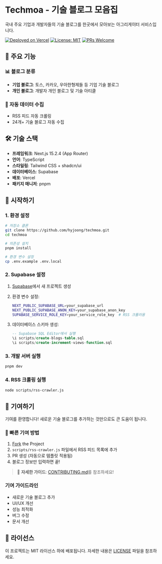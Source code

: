 # Techmoa - 기술 블로그 모음집

국내 주요 기업과 개발자들의 기술 블로그를 한곳에서 모아보는 아그리게이터 서비스입니다.

[![Deployed on Vercel](https://img.shields.io/badge/Deployed%20on-Vercel-black?style=for-the-badge&logo=vercel)](https://techmoa.dev)
[![License: MIT](https://img.shields.io/badge/License-MIT-yellow.svg)](https://opensource.org/licenses/MIT)
[![PRs Welcome](https://img.shields.io/badge/PRs-welcome-brightgreen.svg)](http://makeapullrequest.com)

## 🚀 주요 기능

### 📊 블로그 분류

- **기업 블로그**: 토스, 카카오, 우아한형제들 등 기업 기술 블로그
- **개인 블로그**: 개발자 개인 블로그 및 기술 아티클

### 🤖 자동 데이터 수집

- RSS 피드 자동 크롤링
- 24개+ 기술 블로그 자동 수집

## 🛠 기술 스택

- **프레임워크**: Next.js 15.2.4 (App Router)
- **언어**: TypeScript
- **스타일링**: Tailwind CSS + shadcn/ui
- **데이터베이스**: Supabase
- **배포**: Vercel
- **패키지 매니저**: pnpm

## 🚀 시작하기

### 1. 환경 설정

```bash
# 저장소 클론
git clone https://github.com/hyjoong/techmoa.git
cd techmoa

# 의존성 설치
pnpm install

# 환경 변수 설정
cp .env.example .env.local
```

### 2. Supabase 설정

1. [Supabase](https://supabase.com)에서 새 프로젝트 생성
2. 환경 변수 설정:

   ```bash
   NEXT_PUBLIC_SUPABASE_URL=your_supabase_url
   NEXT_PUBLIC_SUPABASE_ANON_KEY=your_supabase_anon_key
   SUPABASE_SERVICE_ROLE_KEY=your_service_role_key  # RSS 크롤러용
   ```

3. 데이터베이스 스키마 생성:

   ```sql
   -- Supabase SQL Editor에서 실행
   \i scripts/create-blogs-table.sql
   \i scripts/create-increment-views-function.sql
   ```

### 3. 개발 서버 실행

```bash
pnpm dev
```

### 4. RSS 크롤링 실행

```bash
node scripts/rss-crawler.js
```

## 🤝 기여하기

기여를 환영합니다! 새로운 기술 블로그를 추가하는 것만으로도 큰 도움이 됩니다.

### 🚀 빠른 기여 방법

1. [Fork](https://github.com/hyjoong/techmoa/fork) the Project
2. `scripts/rss-crawler.js` 파일에서 RSS 피드 목록에 추가
3. PR 생성 (자동으로 템플릿 적용됨)
4. 블로그 정보만 입력하면 끝!

> 📖 **자세한 가이드**: [CONTRIBUTING.md](CONTRIBUTING.md)를 참조하세요!

### 기여 가이드라인

- 새로운 기술 블로그 추가
- UI/UX 개선
- 성능 최적화
- 버그 수정
- 문서 개선

## 📄 라이선스

이 프로젝트는 MIT 라이선스 하에 배포됩니다. 자세한 내용은 [LICENSE](LICENSE) 파일을 참조하세요.
